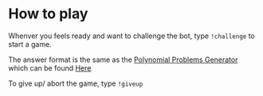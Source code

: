 # How to play

Whenver you feels ready and want to challenge the bot,
type `!challenge` to start a game.

The answer format is the same as the
<a href="https://github.com/Leomotors/Polynomial-Problems-Generator">
 Polynomial Problems Generator</a>
which can be found <a href="https://github.com/Leomotors/Polynomial-Problems-Generator/blob/main/docs/playermanual.md#how-to-answer">Here</a>

To give up/ abort the game, type `!giveup`
